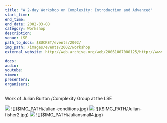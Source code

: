 ```yaml
---
title: "A 2-day Workshop on Complexity: Introduction and Advanced"
start_time: 
end_time: 
end_date: 2002-03-08
category: Workshop
description: 
venue: LSE
path_to_docs: $BUCKET/events/2002/
img_path: /images/events/2002/workshop
external_website: http://web.archive.org/web/20061007000125/http://www.psych.lse.ac.uk/complexity/Workshops/workshop_March02pictures.htm

docs: 
audio: 
youtube: 
vimeo: 
presenters: 
organisers: 
---
```


Work of Julian Burton /Complexity Group at the LSE

![]($IMG_PATH/Julian-big.jpg)
![]($IMG_PATH/Julian-conditions.jpg)
![]($IMG_PATH/Julian-fisher1.jpg)
![]($IMG_PATH/Julian-fisher2.jpg)
![]($IMG_PATH/Julian-lse1.jpg)
![]($IMG_PATH/Juliansmall4.jpg)
